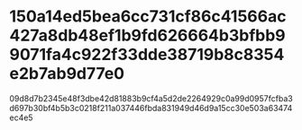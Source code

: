 # 150a14ed5bea6cc731cf86c41566ac427a8db48ef1b9fd626664b3bfbb99071fa4c922f33dde38719b8c8354e2b7ab9d77e0
09d8d7b2345e48f3dbe42d81883b9cf4a5d2de2264929c0a99d0957fcfba3d697b30bf4b5b3c0218f211a037446fbda831949d46d9a15cc30e503a63474ec4e5
